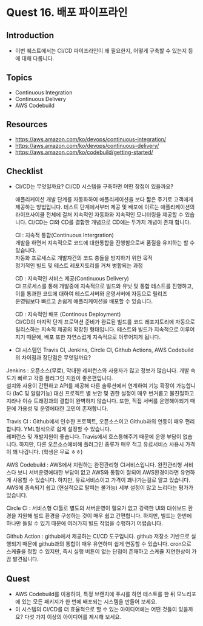 # Quest 16. 배포 파이프라인

## Introduction
* 이번 퀘스트에서는 CI/CD 파이프라인이 왜 필요한지, 어떻게 구축할 수 있는지 등에 대해 다룹니다.

## Topics
* Continuous Integration
* Continuous Delivery
* AWS Codebuild

## Resources
* https://aws.amazon.com/ko/devops/continuous-integration/
* https://aws.amazon.com/ko/devops/continuous-delivery/
* https://aws.amazon.com/ko/codebuild/getting-started/

## Checklist
* CI/CD는 무엇일까요? CI/CD 시스템을 구축하면 어떤 장점이 있을까요?  
  
  애플리케이션 개발 단계를 자동화하여 애플리케이션을 보다 짧은 주기로 고객에게 제공하는 방법입니다. 테스트 단계에서부터 제공 및 배포에 이르는 애플리케이션의 라이프사이클 전체에 걸쳐 지속적인 자동화와 지속적인 모니터링을 제공할 수 있습니다. CI/CD는 CI와 CD를 결합한 개념으로 CD에는 두가지 개념이 존재 합니다.  

  CI : 지속적 통합(Continuous Intergration)  
  개발을 하면서 지속적으로 코드에 대한통합을 진행함으로써 품질을 유지하는 할 수 있습니다.  
  자동화 프로세스로 개발자간의 코드 충돌을 방지하기 위한 목적  
  정기적인 빌드 및 테스트 레포지토리를 거쳐 병합되는 과정  
    
  CD : 지속적인 서비스 제공(Continuous Delivery)  
  CI 프로세스를 통해 개발중에 지속적으로 빌드와 유닛 및 통합 테스트를 진행하고, 이를 통과한 코드에 대하여 테스트서버와 운영서버에 자동으로 릴리즈  
  운영팀보다 빠르고 손쉽게 애플리케이션을 배포할 수 있습니다.  
    
  CD : 지속적인 배포 (Continous Deployment)  
  CI/CD의 마지막 단계 프로뎍션 준비가 완료된 빌드를 코드 레포지토리에 자동으로 릴리스하는 지속적 제공의 확장된 형태입니다. 테스트와 빌드가 지속적으로 이루어지기 때문에, 배포 또한 자연스럽게 지속적으로 이루어지게 됩니다.  
  

* CI 시스템인 Travis CI, Jenkins, Circle CI, Github Actions, AWS Codebuild 의 차이점과 장단점은 무엇일까요?  
  
Jenkins : 오픈소스(무료), 막대한 레퍼런스와 사용자가 많고 정보가 많습니다. 개발 속도가 빠르고 각종 플러그인 지원이 좋은편입니다.  
설치와 사용이 간편하고 API를 제공해 다른 솔루션에서 연계하여 기능 확장이 가능합니다 (IaC 및 알람기능) 대신 프로젝트 별 보안 및 권한 설정이 매우 번거롭고 불친절하고 지라나 이슈 트래킹과의 결합이 완벽하지 않습니다. 또한, 직접 서버를 운영해야되기 때문에 가용성 및 운영에대한 고민이 존재합니다.  
  
Travis CI : Github에서 인수한 프로젝트, 오픈소스이고 Github과의 연동이 매우 편리합니다. YML형식으로 쉽게 설정할 수 있습니다.  
레퍼런스 및 개발지원이 좋습니다. Travis에서 호스틍해주기 때문에 운영 부담이 없습니다. 하지만, 다른 오픈소스에비해 플러그인 종류가 매우 적고 유료서비스 사용시 가격이 꽤 나갑니다. (학생은 무료 ㅎㅎ)  

AWS Codebuild : AWS에서 지원하는 완전관리형 CI서비스입니다. 완전관리형 서비스다 보니 서버운영에대한 부담이 없고 AWS와 통합이 잘되어 AWS환경이라면 유연하게 사용할 수 있습니다. 하지만, 유료서비스이고 가격이 꽤나가는걸로 알고 있습니다. AWS에 종속되기 쉽고 (현실적으로 탈피는 불가능) 세부 설정이 많고 느리다는 평가가 있습니다.  

Circle CI : 서비스형 CI툴로 별도의 서버운영이 필요가 없고 강력한 UI와 대쉬보드 환경을 지원해 빌드 환경을 구성하는 것이 매우 쉽고 간편합니다. 하지만, 빌드는 한번에 하나만 돌릴 수 있기 때문에 여러가지 빌드 작업을 수행하기 어렵습니다.  
  
Github Action : github에서 제공하는 CI/CD 도구입니다. github 저장소 기반으로 실행되기 때문에 github과의 통합이 매우 유연하며 쉽게 연동할 수 있습니다. cron으로 스케쥴을 정할 수 있지만, 즉시 실행 버튼이 없는 단점이 존재하고 스케쥴 지연현상이 가끔 발견됩니다. 


## Quest
* AWS Codebuild를 이용하여, 특정 브랜치에 푸시를 하면 테스트를 한 뒤 모노리포에 있는 모든 패키지가 한 번에 배포되는 시스템을 만들어 보세요.
* 이 시스템의 CI/CD를 더 효율적으로 할 수 있는 아이디어에는 어떤 것들이 있을까요? 다섯 가지 이상의 아이디어를 제시해 보세요.
